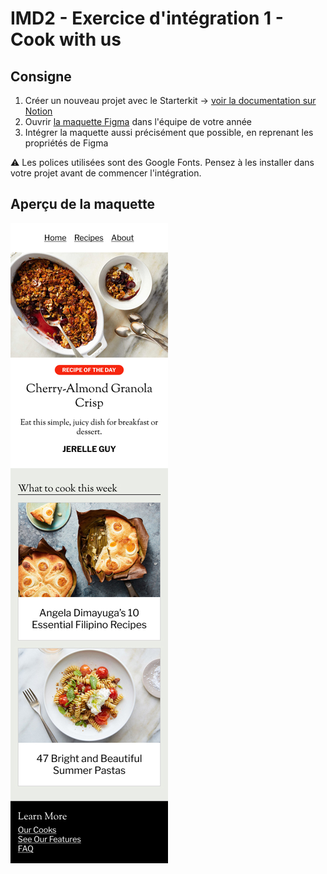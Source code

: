 # IMD2 - Exercice d'intégration 1 - Cook with us

## Consigne

1. Créer un nouveau projet avec le Starterkit → [voir la documentation sur Notion](https://www.notion.so/eikon-imd/Starterkit-710621ff272b47b1a604e9302077f614?pvs=4#3a604b29cee6433db00b4d8a13c2db7c)
2. Ouvrir [la maquette Figma](https://www.figma.com/design/PfA4DGGTMoXwGEmtIUPBap/imd2-exercice-integration-1?node-id=0-1&t=0RoexrrY9EnxfyHW-1) dans l'équipe de votre année
3. Intégrer la maquette aussi précisément que possible, en reprenant les propriétés de Figma

⚠️ Les polices utilisées sont des Google Fonts. Pensez à les installer dans votre projet avant de commencer l'intégration.

## Aperçu de la maquette

![](maquette.jpg)
